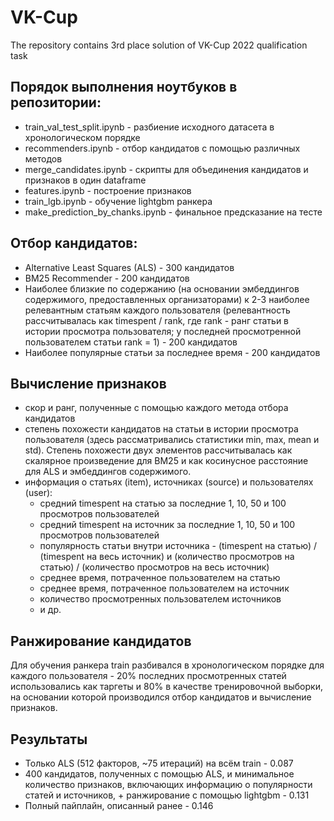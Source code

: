 # VK-Cup
The repository contains 3rd place solution of VK-Cup 2022 qualification task

## Порядок выполнения ноутбуков в репозитории:
- train_val_test_split.ipynb - разбиение исходного датасета в хронологическом порядке
- recommenders.ipynb - отбор кандидатов с помощью различных методов
- merge_candidates.ipynb - скрипты для объединения кандидатов и признаков в один dataframe
- features.ipynb - построение признаков
- train_lgb.ipynb - обучение lightgbm ранкера
- make_prediction_by_chanks.ipynb - финальное предсказание на тесте 

## Отбор кандидатов:
- Alternative Least Squares (ALS) - 300 кандидатов
- BM25 Recommender - 200 кандидатов
- Наиболее близкие по содержанию (на основании эмбеддингов содержимого, предоставленных организаторами) к 2-3 наиболее релевантным статьям каждого пользователя (релевантность рассчитывалась как timespent / rank, где rank - ранг статьи в истории просмотра пользователя; у последней просмотренной пользователем статьи rank = 1) - 200 кандидатов
- Наиболее популярные статьи за последнее время - 200 кандидатов

## Вычисление признаков
- скор и ранг, полученные с помощью каждого метода отбора кандидатов 
- степень похожести кандидатов на статьи в истории просмотра пользователя (здесь рассматривались статистики min, max, mean и std). Степень похожести двух элементов рассчитывалась как скалярное произведение для BM25 и как косинусное расстояние для ALS и эмбеддингов содержимого.  
- информация о статьях (item), источниках (source) и пользователях (user):
  - средний timespent на статью за последние 1, 10, 50 и 100 просмотров    пользователей
  - средний timespent на источник за последние 1, 10, 50 и 100 просмотров    пользователей
  - популярность статьи внутри источника - (timespent на статью) / (timespent на весь источник) и (количество просмотров на статью) / (количество просмотров на весь источник)
  - среднее время, потраченное пользователем на статью
  - среднее время, потраченное пользователем на источник
  - количество просмотренных пользователем источников
  - и др.
  
## Ранжирование кандидатов
Для обучения ранкера train разбивался в хронологическом порядке для каждого пользователя - 20% последних просмотренных статей использовались как таргеты и 80% в качестве тренировочной выборки, на основании которой производился отбор кандидатов и вычисление признаков. 

## Результаты
- Только ALS (512 факторов, ~75 итераций) на всём train - 0.087
 - 400 кандидатов, полученных с помощью ALS, и минимальное количество признаков, включающих информацию о популярности статей и источников, + ранжирование с помощью lightgbm - 0.131
- Полный пайплайн, описанный ранее - 0.146


